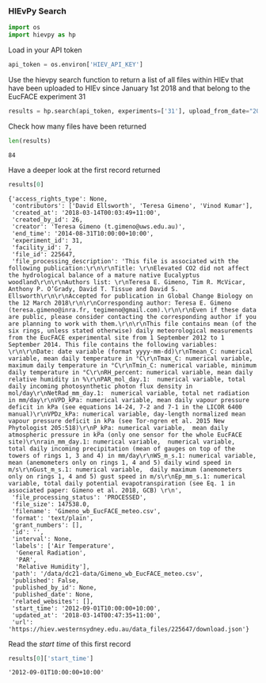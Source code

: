### HIEvPy Search


```python
import os
import hievpy as hp
```

Load in your API token


```python
api_token = os.environ['HIEV_API_KEY']
```

Use the hievpy search function to return a list of all files within HIEv that have been uploaded to HIEv since 
January 1st 2018 and that belong to the EucFACE experiment 31


```python
results = hp.search(api_token, experiments=['31'], upload_from_date="2018-01-01")
```

Check how many files have been returned


```python
len(results)
```




    84



Have a deeper look at the first record returned


```python
results[0]
```




    {'access_rights_type': None,
     'contributors': ['David Ellsworth', 'Teresa Gimeno', 'Vinod Kumar'],
     'created_at': '2018-03-14T00:03:49+11:00',
     'created_by_id': 26,
     'creator': 'Teresa Gimeno (t.gimeno@uws.edu.au)',
     'end_time': '2014-08-31T10:00:00+10:00',
     'experiment_id': 31,
     'facility_id': 7,
     'file_id': 225647,
     'file_processing_description': 'This file is associated with the following publication:\r\n\r\nTitle: \r\nElevated CO2 did not affect the hydrological balance of a mature native Eucalyptus woodland\r\n\r\nAuthors list: \r\nTeresa E. Gimeno, Tim R. McVicar, Anthony P. O’Grady, David T. Tissue and David S. Ellsworth\r\n\r\nAccepted for publication in Global Change Biology on the 12 March 2018\r\n\r\nCorresponding author: Teresa E. Gimeno (teresa.gimeno@inra.fr, tegimeno@gmail.com).\r\n\r\nEven if these data are public, please consider contacting the corresponding author if you are planning to work with them.\r\n\r\nThis file contains mean (of the six rings, unless stated otherwise) daily meteorological measurements from the EucFACE experimental site from 1 September 2012 to 1 September 2014. This file contains the following variables: \r\n\r\nDate: date variable (format yyyy-mm-dd)\r\nTmean_C: numerical variable, mean daily temperature in °C\r\nTmax_C: numerical variable, maximum daily temperature in °C\r\nTmin_C: numerical variable, minimum daily temperature in °C\r\nRH_percent: numerical variable, mean daily relative humidity in %\r\nPAR_mol_day.1:  numerical variable, total daily incoming photosynthetic photon flux density in mol/day\r\nNetRad_mm_day.1:  numerical variable, total net radiation in mm/day\r\nVPD_kPa: numerical variable, mean daily vapour pressure deficit in kPa (see equations 14-24, 7-2 and 7-1 in the LICOR 6400 manual)\r\nVPDz_kPa: numerical variable, day-length normalized mean vapour pressure deficit in kPa (see Tor-ngren et al. 2015 New Phytologist 205:518)\r\nP_kPa: numerical variable,  mean daily atmospheric pressure in kPa (only one sensor for the whole EucFACE site)\r\nrain_mm_day.1: numerical variable,  numerical variable,  total daily incoming precipitation (mean of gauges on top of the towers of rings 1, 3 and 4) in mm/day\r\nWS_m_s.1: numerical variable,  mean (anemometers only on rings 1, 4 and 5) daily wind speed in m/s\r\nGust_m_s.1: numerical variable,  daily maximum (anemometers only on rings 1, 4 and 5) gust speed in m/s\r\nEp_mm_s.1: numerical variable, total daily potential evapotranspiration (see Eq. 1 in associated paper: Gimeno et al. 2018, GCB) \r\n',
     'file_processing_status': 'PROCESSED',
     'file_size': 147538.0,
     'filename': 'Gimeno_wb_EucFACE_meteo.csv',
     'format': 'text/plain',
     'grant_numbers': [],
     'id': '',
     'interval': None,
     'labels': ['Air Temperature',
      'General Radiation',
      'PAR',
      'Relative Humidity'],
     'path': '/data/dc21-data/Gimeno_wb_EucFACE_meteo.csv',
     'published': False,
     'published_by_id': None,
     'published_date': None,
     'related_websites': [],
     'start_time': '2012-09-01T10:00:00+10:00',
     'updated_at': '2018-03-14T00:47:35+11:00',
     'url': 'https://hiev.westernsydney.edu.au/data_files/225647/download.json'}



Read the _start time_ of this first record


```python
results[0]['start_time']
```




    '2012-09-01T10:00:00+10:00'